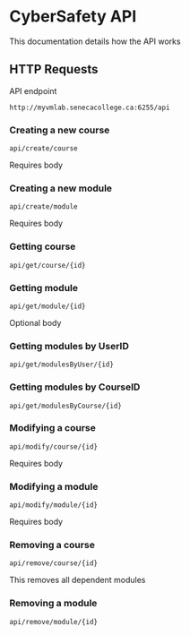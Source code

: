 # CyberSafety API

This documentation details how the API works

## HTTP Requests

API endpoint

```
http://myvmlab.senecacollege.ca:6255/api
```

### Creating a new course

```
api/create/course
```
Requires body

### Creating a new module

```
api/create/module
```
Requires body

### Getting course

```
api/get/course/{id}
```

### Getting module

```
api/get/module/{id}
```

Optional body

### Getting modules by UserID

```
api/get/modulesByUser/{id}
```

### Getting modules by CourseID

```
api/get/modulesByCourse/{id}
```

### Modifying a course

```
api/modify/course/{id}
```
Requires body

### Modifying a module

```
api/modify/module/{id}
```
Requires body

### Removing a course

```
api/remove/course/{id}
```
This removes all dependent modules

### Removing a module

```
api/remove/module/{id}
```
